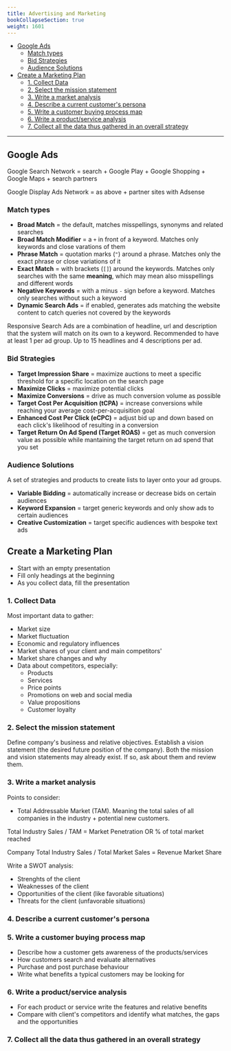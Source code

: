 ```yaml
---
title: Advertising and Marketing
bookCollapseSection: true
weight: 1601
---
```


<!-- vim-markdown-toc GFM -->

* [Google Ads](#google-ads)
    * [Match types](#match-types)
    * [Bid Strategies](#bid-strategies)
    * [Audience Solutions](#audience-solutions)
* [Create a Marketing Plan](#create-a-marketing-plan)
    * [1. Collect Data](#1-collect-data)
    * [2. Select the mission statement](#2-select-the-mission-statement)
    * [3. Write a market analysis](#3-write-a-market-analysis)
    * [4. Describe a current customer's persona](#4-describe-a-current-customers-persona)
    * [5. Write a customer buying process map](#5-write-a-customer-buying-process-map)
    * [6. Write a product/service analysis](#6-write-a-productservice-analysis)
    * [7. Collect all the data thus gathered in an overall strategy](#7-collect-all-the-data-thus-gathered-in-an-overall-strategy)

<!-- vim-markdown-toc -->

-----------

## Google Ads

Google Search Network = search + Google Play + Google Shopping + Google Maps + search partners

Google Display Ads Network = as above + partner sites with Adsense

### Match types

* **Broad Match** = the default, matches misspellings, synonyms and related searches
* **Broad Match Modifier** = a `+` in front of a keyword. Matches only keywords and close varations of them
* **Phrase Match** = quotation marks (`"`) around a phrase. Matches only the exact phrase or close variations of it
* **Exact Match** = with brackets (`[]`) around the keywords. Matches only searches with the same __meaning__, which may mean also misspellings and different words
* **Negative Keywords** = with a minus `-` sign before a keyword. Matches only searches without such a keyword
* **Dynamic Search Ads** = if enabled, generates ads matching the website content to catch queries not covered by the keywords

Responsive Search Ads are a combination of headline, url and description that the system will match on its own to a keyword. Recommended to have at least 1 per ad group. Up to 15 headlines and 4 descriptions per ad.

### Bid Strategies

* **Target Impression Share** = maximize auctions to meet a specific threshold for a specific location on the search page
* **Maximize Clicks** = maximize potential clicks
* **Maximize Conversions** = drive as much conversion volume as possible
* **Target Cost Per Acquisition (tCPA)** = increase conversions while reaching your average cost-per-acquisition goal
* **Enhanced Cost Per Click (eCPC)** = adjust bid up and down based on each click's likelihood of resulting in a conversion
* **Target Return On Ad Spend (Target ROAS)** = get as much conversion value as possible while mantaining the target return on ad spend that you set

### Audience Solutions

A set of strategies and products to create lists to layer onto your ad groups.

* **Variable Bidding** = automatically increase or decrease bids on certain audiences
* **Keyword Expansion** = target generic keywords and only show ads to certain audiences
* **Creative Customization** = target specific audiences with bespoke text ads

## Create a Marketing Plan

* Start with an empty presentation
* Fill only headings at the beginning
* As you collect data, fill the presentation

### 1. Collect Data

Most important data to gather:

* Market size
* Market fluctuation
* Economic and regulatory influences
* Market shares of your client and main competitors'
* Market share changes and why
* Data about competitors, especially:
	* Products
	* Services
	* Price points
	* Promotions on web and social media
	* Value propositions
	* Customer loyalty

### 2. Select the mission statement

Define company's business and relative objectives. Establish a vision statement (the desired future position of the company). Both the mission and vision statements may already exist. If so, ask about them and review them.

### 3. Write a market analysis

Points to consider:

* Total Addressable Market (TAM). Meaning the total sales of all companies in the industry + potential new customers.

Total Industry Sales / TAM = Market Penetration OR % of total market reached

Company Total Industry Sales / Total Market Sales = Revenue Market Share

Write a SWOT analysis:

* Strenghts of the client
* Weaknesses of the client
* Opportunities of the client (like favorable situations)
* Threats for the client (unfavorable situations)

### 4. Describe a current customer's persona

### 5. Write a customer buying process map

* Describe how a customer gets awareness of the products/services
* How customers search and evaluate alternatives
* Purchase and post purchase behaviour
* Write what benefits a typical customers may be looking for

### 6. Write a product/service analysis

* For each product or service write the features and relative benefits
* Compare with client's competitors and identify what matches, the gaps and the opportunities

### 7. Collect all the data thus gathered in an overall strategy
